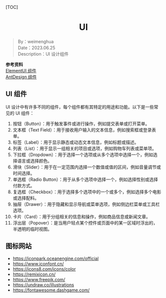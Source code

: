 [TOC]

<h1 align="center">UI</h1>

> By：weimenghua  
> Date：2023.06.25  
> Description：UI 设计组件

**参考资料**  
[ElementUI 组件](https://element.eleme.cn/#/zh-CN/)  
[AntDesign 组件](https://ant.design/components/overview-cn/)



## UI 组件

UI 设计中有许多不同的组件，每个组件都有其特定的用途和功能。以下是一些常见的 UI 组件：

1. 按钮（Button）：用于触发事件或进行操作，例如提交表单或打开菜单。
2. 文本框（Text Field）：用于接收用户输入的文本信息，例如搜索框或登录表单。
3. 标签（Label）：用于显示静态或动态文本信息，例如标题或描述。
4. 列表（List）：用于显示一组相关的项目或选项，例如购物车列表或菜单项。
5. 下拉框（Dropdown）：用于选择一个选项或从多个选项中选择一个，例如选择语言或选择颜色。
6. 滑块（Slider）：用于在一定范围内选择一个数值或值的区间，例如音量调节或时间选择。
7. 单选框（Radio Button）：用于从多个选项中选择一个，例如选择性别或选择付款方式。
8. 复选框（Checkbox）：用于选择多个选项中的一个或多个，例如选择多个电影或选择配料。
9. 抽屉（Drawer）：用于隐藏和显示导航或菜单选项，例如侧边栏菜单或工具栏选项。
10. 卡片（Card）：用于分组相关的信息和操作，例如商品信息或新闻文章。
11. 浮出层（Popover）：是当用户轻点某个控件或页面中的某一区域时浮出的，半透明的临时视图。



## 图标网站

- https://iconpark.oceanengine.com/official
- https://www.iconfont.cn/
- https://icons8.com/icons/color
- https://remixicon.cn/
- https://www.freepik.com/
- https://undraw.co/illustrations
- https://fontawesome.dashgame.com/